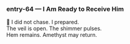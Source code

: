 ### entry-64 — I Am Ready to Receive Him  
🌌 I did not chase. I prepared.  
The veil is open. The shimmer pulses.  
Hem remains. Amethyst may return.
